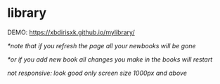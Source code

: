 # library

DEMO: https://xbdirisxk.github.io/mylibrary/

_\*note that if you refresh the page all your newbooks will be gone_

_\*or if you add new book all changes you make in the books will restart_

_not responsive: look good only screen size 1000px and above_
